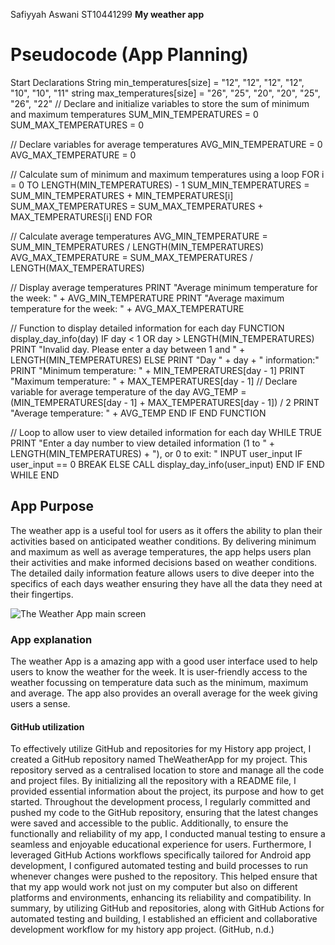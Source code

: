 Safiyyah Aswani
ST10441299
**My weather app**

# Pseudocode (App Planning)
Start
  Declarations
    String min_temperatures[size] = "12", "12", "12", "12", "10", "10", "11"
    string max_temperatures[size] = "26", "25", "20", "20", "25", "26", "22"
    // Declare and initialize variables to store the sum of minimum and maximum temperatures
SUM_MIN_TEMPERATURES = 0
SUM_MAX_TEMPERATURES = 0

// Declare variables for average temperatures
AVG_MIN_TEMPERATURE = 0
AVG_MAX_TEMPERATURE = 0

// Calculate sum of minimum and maximum temperatures using a loop
FOR i = 0 TO LENGTH(MIN_TEMPERATURES) - 1
    SUM_MIN_TEMPERATURES = SUM_MIN_TEMPERATURES + MIN_TEMPERATURES[i]
    SUM_MAX_TEMPERATURES = SUM_MAX_TEMPERATURES + MAX_TEMPERATURES[i]
END FOR

// Calculate average temperatures
AVG_MIN_TEMPERATURE = SUM_MIN_TEMPERATURES / LENGTH(MIN_TEMPERATURES)
AVG_MAX_TEMPERATURE = SUM_MAX_TEMPERATURES / LENGTH(MAX_TEMPERATURES)

// Display average temperatures
PRINT "Average minimum temperature for the week: " + AVG_MIN_TEMPERATURE
PRINT "Average maximum temperature for the week: " + AVG_MAX_TEMPERATURE

// Function to display detailed information for each day
FUNCTION display_day_info(day)
    IF day < 1 OR day > LENGTH(MIN_TEMPERATURES)
        PRINT "Invalid day. Please enter a day between 1 and " + LENGTH(MIN_TEMPERATURES)
    ELSE
        PRINT "Day " + day + " information:"
        PRINT "Minimum temperature: " + MIN_TEMPERATURES[day - 1]
        PRINT "Maximum temperature: " + MAX_TEMPERATURES[day - 1]
        // Declare variable for average temperature of the day
        AVG_TEMP = (MIN_TEMPERATURES[day - 1] + MAX_TEMPERATURES[day - 1]) / 2
        PRINT "Average temperature: " + AVG_TEMP
    END IF
END FUNCTION

// Loop to allow user to view detailed information for each day
WHILE TRUE
    PRINT "Enter a day number to view detailed information (1 to " + LENGTH(MIN_TEMPERATURES) + "), or 0 to exit: "
    INPUT user_input
    IF user_input == 0
        BREAK
    ELSE
        CALL display_day_info(user_input)
    END IF
END WHILE
END

## App Purpose
The weather app is a useful tool for users as it offers the ability to plan their activities based on anticipated weather conditions. 
By delivering minimum and maximum as well as average temperatures, the app helps users plan their activities and make informed decisions based on weather conditions. 
The detailed daily information feature allows users to dive deeper into the specifics of each days weather ensuring they have all the data they need at their fingertips. 

![The Weather App main screen](https://github.com/Safiyyah123/TheWeatherApp/assets/163822823/900e4c70-1665-4655-b1eb-e3599ec6550f)


### App explanation
The weather App is a amazing app with a good user interface used to help users to know the weather for the week.
It is user-friendly access to the weather focussing on temperature data such as the minimum, maximum and average.
The app also provides an overall average for the week giving users a sense. 

#### GitHub utilization
To effectively utilize GitHub and repositories for my History app project, I created a GitHub repository named TheWeatherApp for my project. 
This repository served as a centralised location to store and manage all the code and project files. 
By initializing all the repository with a README file, I provided essential information about the project, its purpose and how to get started.
Throughout the development process, I regularly committed and pushed my code to the GitHub repository, ensuring that the latest changes were saved and accessible to the public. 
Additionally, to ensure the functionally and reliability of my app, I conducted manual testing to ensure a seamless and enjoyable educational experience for users. 
Furthermore, I leveraged GitHub Actions workflows specifically tailored for Android app development, I configured automated testing and build processes to run whenever changes were pushed to the repository. 
This helped ensure that that my app would work not just on my computer but also on different platforms and environments, enhancing its reliability and compatibility.
In summary, by utilizing GitHub and repositories, along with GitHub Actions for automated testing and building, I established an efficient and collaborative development workflow for my history app project. (GitHub, n.d.)



